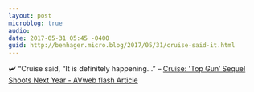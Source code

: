 ```yaml
---
layout: post
microblog: true
audio: 
date: 2017-05-31 05:45 -0400
guid: http://benhager.micro.blog/2017/05/31/cruise-said-it.html
---
```

🛩 “Cruise said, “It is definitely happening…” – [Cruise: 'Top Gun’ Sequel Shoots Next Year - AVweb flash Article](https://www.avweb.com/avwebflash/news/Cruise-Says-Top-Gun-Sequel-In-The-Works-229080-1.html)
